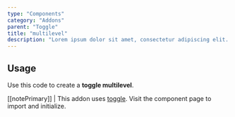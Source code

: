 ```yaml
---
type: "Components"
category: "Addons"
parent: "Toggle"
title: "multilevel"
description: "Lorem ipsum dolor sit amet, consectetur adipiscing elit. Nunc tempus laoreet leo sit amet iaculis."
---
```


## Usage

Use this code to create a **toggle multilevel**.

[[notePrimary]]
| This addon uses [toggle](/components/core/toggle). Visit the component page to import and initialize.

<demo>
  <demovanilla src="vanilla/components/addons/toggle-multilevel">
  </demovanilla>
</demo>
